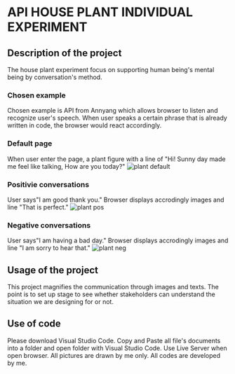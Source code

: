 # API HOUSE PLANT INDIVIDUAL EXPERIMENT
## Description of the project
The house plant experiment focus on supporting human being's mental being by conversation's method. 
### Chosen example
Chosen example is API from Annyang which allows browser to listen and recognize user's speech. When user speaks a certain phrase that is already written in code, the browser would react accordingly. 
### Default page
When user enter the page, a plant figure with a line of "Hi! Sunny day made me feel like talking, How are you today?" 
![plant default](https://user-images.githubusercontent.com/79635121/110326449-f8ff8d80-8018-11eb-8b8f-793292cb53ae.png)
### Positivie conversations
User says"I am good thank you." Browser displays accrodingly images and line "That is perfect."
![plant pos](https://user-images.githubusercontent.com/79635121/110326654-3d8b2900-8019-11eb-91b7-5a1db9d53dc5.png)
### Negative conversations
User says"I am having a bad day." Browser displays accrodingly images and line "I am sorry to hear that."
![plant neg](https://user-images.githubusercontent.com/79635121/110327286-108b4600-801a-11eb-9214-ac679cc964a4.png)
## Usage of the project
This project magnifies the communication through images and texts. The point is to set up stage to see whether stakeholders can understand the situation we are designing for or not.
## Use of code
Please download Visual Studio Code. Copy and Paste all file's documents into a folder and open folder with Visual Studio Code. Use Live Server when open browser. All pictures are drawn by me only. All codes are developed by me. 

